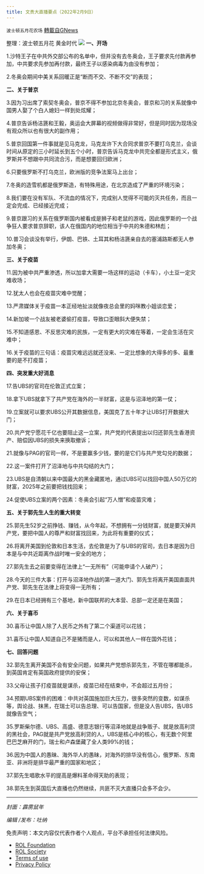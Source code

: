 ```yaml
---
title: 文贵大直播要点（2022年2月9日）
---
```

`波士顿五月花农场` [轉載自GNews](https://gnews.org/zh-hans/1980557/)

整理：波士顿五月花  黄金时代
![](https://assets.gnews.org/wp-content/uploads/2022/02/20220128.jpg)
**一、开场**

1.沙特王子在中共外交部公布的名单中，但并没有去冬奥会，王子要求先付款再参加，中共要求先参加再付款，最终王子以感染病毒为由没有参加；

2.冬奥会期间中美关系回暖正是“断而不交、不断不交”的表现；

**二、关于普京**

3.因为习出席了索契冬奥会，普京不得不参加北京冬奥会，普京和习的关系就像中国男人娶了个白人媳妇一样到处炫耀；

4.普京告诉杨洁篪和王毅，奥运会大屏幕的视频做得非常好，但是同时因为现场没有观众所以也有很大的副作用；

5.普京回国第一件事就是见马克龙，马克龙许下大合同求普京不要打乌克兰，会谈时间从原定的三小时延长到五个小时，普京告诉马克龙中共完全都是形式主义，俄罗斯并不想跟中共同流合污，而是想要回归欧洲；

6.只要俄罗斯不打乌克兰，欧洲版的竞争法案马上出台；

7.冬奥的造雪机都是俄罗斯造，有特殊用途，在北京造成了严重的环境污染；

8.我们要在没有军队、不流血的情况下，完成别人觉得不可能的灭共任务，而且一定会完成、已经接近完成；

9.普京跟习的关系在俄罗斯国内被看成是狮子和老鼠的游戏，因此俄罗斯的一个战争狂人要求普京辞职，该人在俄国内的地位相当于中共的朱德和林彪；

10.普习会谈没有举行，伊朗、巴铁、土耳其和杨洁篪亲自去的塞浦路斯都无人参加冬奥；

**三、关于疫苗**

11.因为被中共严重渗透，所以加拿大需要一场这样的运动（卡车），小土豆一定灾难收场；

12.犹太人也会在疫苗灾难中觉醒；

13.严肃媒体关于疫苗一本正经地扯淡就像夜总会里的妈咪教小姐谈恋爱；

14.新加坡一个战友被老婆偷打疫苗，导致口歪眼斜大便失禁；

15.不知道感恩、不反思灾难的民族，一定有更大的灾难在等着，一定会生活在灾难中；

16.关于疫苗的三句话：疫苗灾难远远就还没来、一定比想象的大得多的多、最重要的是不打疫苗；

**四、突发重大好消息**

17.告UBS的官司在伦敦正式立案；

18.拿下UBS就拿下了共产党在海外的一半财富，这是与沼泽地的第一仗；

19.立案就可以要求UBS公开其数据信息，美国克了五十年才让UBS打开数据大门；

20.共产党宁愿花千亿也要阻止这一立案，共产党的代表提出以归还郭先生香港资产、赔偿因UBS的损失来换取撤诉；

21.就像与PAG的官司一样，不是要赢多少钱，要的是它们与共产党勾兑的数据；

22.这一案件打开了沼泽地与中共勾结的大门；

23.UBS是自清朝以来中国最大的黑金藏匿地，通过UBS可以找回中国人50万亿的财富，2025年之前要把钱找回来；

24.促使UBS立案的两个因素：冬奥会引起“万人憎”和疫苗灾难；

**五、关于郭先生人生的重大转变**

25.郭先生52岁之前挣钱、赚钱，从今年起，不想拥有一分钱财富，就是要灭掉共产党，要把中国人的尊严和财富找回来，为此将有重要的仪式；

26.将离开美国到伦敦和日本生活，去伦敦是为了与UBS的官司，去日本是因为日本是与中共近距离作战时唯一安全的地方；

27.郭先生去之前要变得在法律上“一无所有”（可能申请个人破产）；

28.今天的三件大事：打开与沼泽地作战的第一道大门、郭先生将离开美国直面共产党、郭先生在法律上将变得一无所有；

29.在日本已经拥有三个基地，新中国联邦的大本营、总部一定还是在美国；

**六、关于喜币**

30.喜币让中国人除了人民币之外有了第二个渠道可以花钱；

31.喜币让中国人知道自己不是猪而是人，可以和其他人一样在国外花钱；

**七、回答问题**

32.郭先生离开美国不会有安全问题，如果共产党想杀郭先生，不管在哪都能杀，到英国肯定有英国政府提供的安保；

33.父母让孩子打疫苗就是谋杀，疫苗已经在结束中，不会超过五月份；

34.预期UBS案件的困难：中共对英国施加巨大压力，很多突然的变数，如谋杀等，舆论战、抹黑，在瑞士可以告总理、可以告国家，但是没人告UBS，告UBS就像告空气；

35.罗斯柴尔德、UBS、高盛、德意志银行等沼泽地就是战争贩子、就是放高利贷的黑社会，PAG就是共产党放高利贷的人，UBS是核心中的核心，有无数个阿里巴巴芝麻开的门，瑞士和卢森堡藏了全人类99%的钱；

36.因为中国人的愚昧、海外华人的愚昧，对海外的排华没有信心，俄罗斯、东南亚、非洲将是排华最严重的国家和地区；

37.郭先生唱歌水平的提高是爆料革命得天助的表现；

38.郭先生到英国后大直播也仍然继续，共匪不灭大直播只会多不会少。

* * *

*封面：霹雳鼠年*

*编辑 /发布：吐纳*

 

免责声明：本文内容仅代表作者个人观点，平台不承担任何法律风险。

- [ROL Foundation](https://rolfoundation.org/)
- [ROL Society](https://rolsociety.org/)
- [Terms of use](https://gnews.org/terms-of-use-3/)
- [Privacy Policy](https://gnews.org/privacy-policy/)
